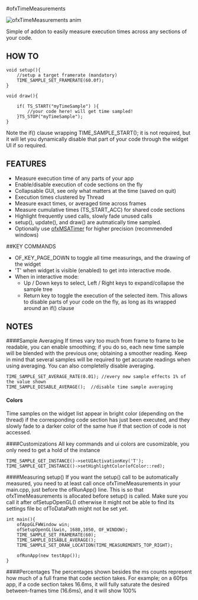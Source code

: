 #ofxTimeMeasurements

![ofxTimeMeasurements anim](https://www.dropbox.com/s/y6nsin52sugpmms/ofxTimeMeasurementsAnim.gif?dl=1)

Simple of addon to easily measure execution times across any sections of your code.
## HOW TO

	void setup(){	
		//setup a target framerate (mandatory)
		TIME_SAMPLE_SET_FRAMERATE(60.0f);  
	}	

	void draw(){		
	
		if( TS_START("myTimeSample") ){
			//your code here! will get time sampled!
		}TS_STOP("myTimeSample");
	}

Note the if() clause wrapping TIME_SAMPLE_START(); it is not required, but it will let you dynamically disable that part of your code through the widget UI if so required.


## FEATURES

*	Measure execution time of any parts of your app
*	Enable/disable execution of code sections on the fly
*	Collapsable GUI, see only what matters at the time (saved on quit)
*	Execution times clustered by Thread
*	Measure exact times, or averaged time across frames
*	Measure cumulative times (TS_START_ACC) for shared code sections
*	Highlight frequently used calls, slowly fade unused calls
*	setup(), update(), and draw() are autmatically time sampled.
*	Optionally use [ofxMSATimer](https://github.com/obviousjim/ofxMSATimer) for higher precision (recommended windows)

##KEY COMMANDS
*	OF_KEY_PAGE_DOWN to toggle all time measurings, and the drawing of the widget
* 	'T' when widget is visible (enabled) to get into interactive mode. 
* 	When in interactive mode:
	* Up / Down keys to select, Left / Right keys to expand/collapse the sample tree
	* Return key to toggle the execution of the selected item. This allows to disable parts of your code on the fly, as long as its wrapped around an if() clause

## NOTES

####Sample Averaging
If times vary too much from frame to frame to be readable, you can enable smoothing; if you do so, each new time sample will be blended with the previous one; obtaining a smoother reading. Keep in mind that several samples will be required to get accurate readings when using averaging. You can also completelly disable averaging.

	TIME_SAMPLE_SET_AVERAGE_RATE(0.01); //every new sample effects 1% of the value shown 
	TIME_SAMPLE_DISABLE_AVERAGE();  //disable time sample averaging
	

#### Colors
Time samples on the widget list appear in bright color (depending on the thread) if the corresponding code section has just been executed, and they slowly fade to a darker color of the same hue if that section of code is not accessed.


####Customizations
All key commands and ui colors are cusomizable, you only need to get a hold of the instance

	TIME_SAMPLE_GET_INSTANCE()->setUIActivationKey('T');
	TIME_SAMPLE_GET_INSTANCE()->setHighlightColor(ofColor::red);
	

####Measuring setup()
If you want the setup() call to be automatically measured, you need to at least call once ofxTimeMeasurements in your main.cpp, just before the ofRunApp() line. This is so that ofxTimeMeasurements is allocated before setup() is called. Make sure you call it after ofSetupOpenGL() otherwise it might not be able to find its settings file bc ofToDataPath might not be set yet. 

	int main(){
		ofAppGLFWWindow win;
		ofSetupOpenGL(&win, 1680,1050, OF_WINDOW);
		TIME_SAMPLE_SET_FRAMERATE(60);
		TIME_SAMPLE_DISABLE_AVERAGE();
		TIME_SAMPLE_SET_DRAW_LOCATION(TIME_MEASUREMENTS_TOP_RIGHT);
	
		ofRunApp(new testApp());
	}

####Percentages
The percentages shown besides the ms counts represent how much of a full frame that code section takes. For example; on a 60fps app, if a code section takes 16.6ms, it will fully saturate the desired between-frames time (16.6ms), and it will show 100% 


